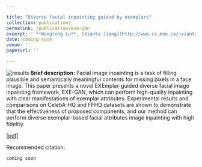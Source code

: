 ```yaml
---

title: "Diverse facial inpainting guided by exemplars"
collection: publications
permalink: /publication/exe-gan
excerpt: ' **Wanglong Lu**, [Xianta Jiang](http://www.cs.mun.ca/~xiantaj/), [Xiaogang Jin](http://www.cad.zju.edu.cn/home/jin/), Jianbing Shen, Min Wang, Jiankai Lyu, Kaijie Shi,  [Hanli Zhao](http://i3s.wzu.edu.cn/info/1104/1183.htm).'
date: coming soon
venue: ''
paperurl: ''

---
```


![results](https://longlongaaago.github.io/images/publications/exe_gan_pic.png)
<b> Brief description:</b>
Facial image inpainting is a task of filling plausible and semantically meaningful contents for missing pixels in a face image. This paper presents a novel EXEmplar-guided  diverse facial image inpainting  framework, EXE-GAN, which can perform high-quality inpainting with clear manifestations of exemplar attributes. Experimental results and comparisons on CelebA-HQ and FFHQ datasets are shown to demonstrate that the effectiveness of proposed components, and our method can perform diverse exemplar-based facial attributes image inpainting with high fidelity.

[[pdf]]()

Recommended citation: 

```
coming soon
```
